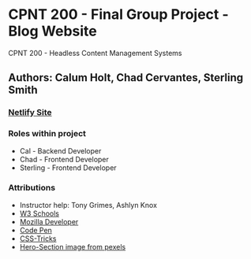 # CPNT 200 - Final Group Project - Blog Website

CPNT 200 - Headless Content Management Systems

## Authors: Calum Holt, Chad Cervantes, Sterling Smith
### [Netlify Site](https://animated-speculoos-a29f1a.netlify.app/)
### Roles within project
- Cal - Backend Developer
- Chad - Frontend Developer
- Sterling - Frontend Developer 
### Attributions
- Instructor help: Tony Grimes, Ashlyn Knox
- [W3 Schools](https://www.w3schools.com/)
- [Mozilla Developer](https://developer.mozilla.org/en-US/)
- [Code Pen](https://codepen.io/your-work)
- [CSS-Tricks](https://css-tricks.com/)
- [Hero-Section image from pexels](https://www.pexels.com/photo/close-up-photo-of-camera-shutter-414781/)

